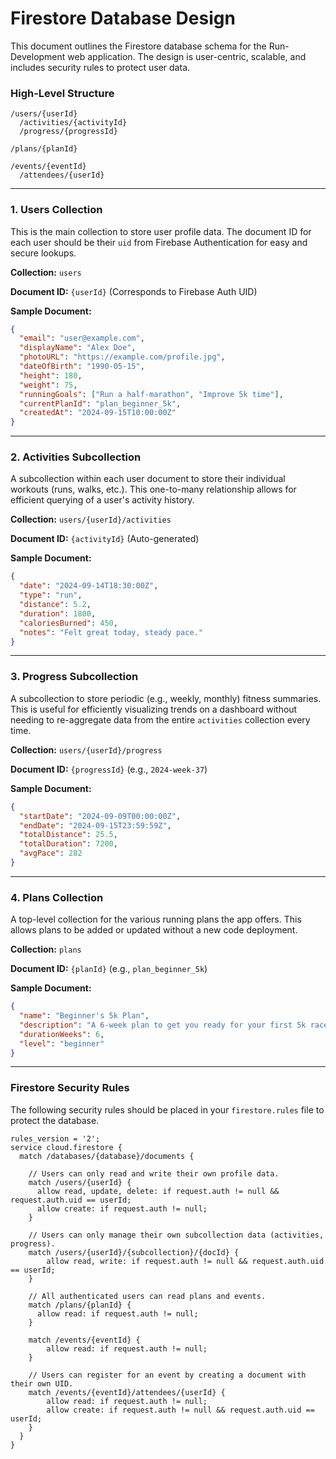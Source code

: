 # Firestore Database Design

This document outlines the Firestore database schema for the Run-Development web application. The design is user-centric, scalable, and includes security rules to protect user data.

### High-Level Structure

```
/users/{userId}
  /activities/{activityId}
  /progress/{progressId}

/plans/{planId}

/events/{eventId}
  /attendees/{userId}
```

---

### 1. Users Collection

This is the main collection to store user profile data. The document ID for each user should be their `uid` from Firebase Authentication for easy and secure lookups.

**Collection:** `users`

**Document ID:** `{userId}` (Corresponds to Firebase Auth UID)

**Sample Document:**
```json
{
  "email": "user@example.com",
  "displayName": "Alex Doe",
  "photoURL": "https://example.com/profile.jpg",
  "dateOfBirth": "1990-05-15",
  "height": 180,
  "weight": 75,
  "runningGoals": ["Run a half-marathon", "Improve 5k time"],
  "currentPlanId": "plan_beginner_5k",
  "createdAt": "2024-09-15T10:00:00Z"
}
```

---

### 2. Activities Subcollection

A subcollection within each user document to store their individual workouts (runs, walks, etc.). This one-to-many relationship allows for efficient querying of a user's activity history.

**Collection:** `users/{userId}/activities`

**Document ID:** `{activityId}` (Auto-generated)

**Sample Document:**
```json
{
  "date": "2024-09-14T18:30:00Z",
  "type": "run",
  "distance": 5.2,
  "duration": 1800,
  "caloriesBurned": 450,
  "notes": "Felt great today, steady pace."
}
```

---

### 3. Progress Subcollection

A subcollection to store periodic (e.g., weekly, monthly) fitness summaries. This is useful for efficiently visualizing trends on a dashboard without needing to re-aggregate data from the entire `activities` collection every time.

**Collection:** `users/{userId}/progress`

**Document ID:** `{progressId}` (e.g., `2024-week-37`)

**Sample Document:**
```json
{
  "startDate": "2024-09-09T00:00:00Z",
  "endDate": "2024-09-15T23:59:59Z",
  "totalDistance": 25.5,
  "totalDuration": 7200,
  "avgPace": 282
}
```

---

### 4. Plans Collection

A top-level collection for the various running plans the app offers. This allows plans to be added or updated without a new code deployment.

**Collection:** `plans`

**Document ID:** `{planId}` (e.g., `plan_beginner_5k`)

**Sample Document:**
```json
{
  "name": "Beginner's 5k Plan",
  "description": "A 6-week plan to get you ready for your first 5k race.",
  "durationWeeks": 6,
  "level": "beginner"
}
```

---

### Firestore Security Rules

The following security rules should be placed in your `firestore.rules` file to protect the database.

```
rules_version = '2';
service cloud.firestore {
  match /databases/{database}/documents {

    // Users can only read and write their own profile data.
    match /users/{userId} {
      allow read, update, delete: if request.auth != null && request.auth.uid == userId;
      allow create: if request.auth != null;
    }

    // Users can only manage their own subcollection data (activities, progress).
    match /users/{userId}/{subcollection}/{docId} {
        allow read, write: if request.auth != null && request.auth.uid == userId;
    }

    // All authenticated users can read plans and events.
    match /plans/{planId} {
      allow read: if request.auth != null;
    }

    match /events/{eventId} {
        allow read: if request.auth != null;
    }

    // Users can register for an event by creating a document with their own UID.
    match /events/{eventId}/attendees/{userId} {
        allow read: if request.auth != null;
        allow create: if request.auth != null && request.auth.uid == userId;
    }
  }
}
```